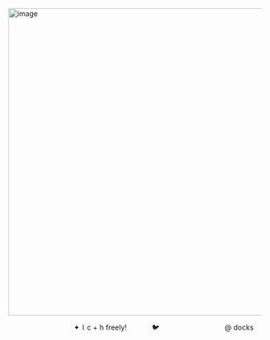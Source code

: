 <img width="610" height="610" alt="image" src="https://github.com/user-attachments/assets/539fb76f-afc2-446e-849b-2ae6b75d5717" />

            ✦ ⌇ c + h freely!         🐦          @ docks
